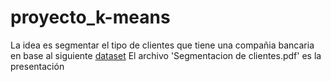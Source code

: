 # proyecto_k-means
La idea es segmentar el tipo de clientes que tiene una compañia bancaria en base al siguiente [dataset](https://www.kaggle.com/datasets/uciml/default-of-credit-card-clients-dataset)
El archivo 'Segmentacion de clientes.pdf' es la presentación